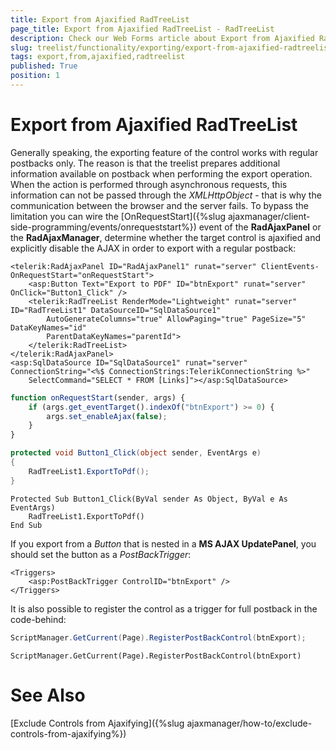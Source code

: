 ```yaml
---
title: Export from Ajaxified RadTreeList
page_title: Export from Ajaxified RadTreeList - RadTreeList
description: Check our Web Forms article about Export from Ajaxified RadTreeList.
slug: treelist/functionality/exporting/export-from-ajaxified-radtreelist
tags: export,from,ajaxified,radtreelist
published: True
position: 1
---
```


# Export from Ajaxified RadTreeList



Generally speaking, the exporting feature of the control works with regular postbacks only. The reason is that the treelist prepares additional information available on postback when performing the export operation. When the action is performed through asynchronous requests, this information can not be passed through the *XMLHttpObject* - that is why the communication between the browser and the server fails. To bypass the limitation you can wire the [OnRequestStart]({%slug ajaxmanager/client-side-programming/events/onrequeststart%}) event of the **RadAjaxPanel** or the **RadAjaxManager**, determine whether the target control is ajaxified and explicitly disable the AJAX in order to export with a regular postback:



````ASPNET
<telerik:RadAjaxPanel ID="RadAjaxPanel1" runat="server" ClientEvents-OnRequestStart="onRequestStart">
	<asp:Button Text="Export to PDF" ID="btnExport" runat="server" OnClick="Button1_Click" />
	<telerik:RadTreeList RenderMode="Lightweight" runat="server" ID="RadTreeList1" DataSourceID="SqlDataSource1"
		AutoGenerateColumns="true" AllowPaging="true" PageSize="5" DataKeyNames="id"
		ParentDataKeyNames="parentId">
	</telerik:RadTreeList>
</telerik:RadAjaxPanel>
<asp:SqlDataSource ID="SqlDataSource1" runat="server" ConnectionString="<%$ ConnectionStrings:TelerikConnectionString %>"
	SelectCommand="SELECT * FROM [Links]"></asp:SqlDataSource>
````
````JavaScript
function onRequestStart(sender, args) {
	if (args.get_eventTarget().indexOf("btnExport") >= 0) {
		args.set_enableAjax(false);
	}
}
````
````C#
protected void Button1_Click(object sender, EventArgs e)
{
	RadTreeList1.ExportToPdf();
}
````
````VB
Protected Sub Button1_Click(ByVal sender As Object, ByVal e As EventArgs)
	RadTreeList1.ExportToPdf()
End Sub
````


If you export from a *Button* that is nested in a **MS AJAX UpdatePanel**, you should set the button as a *PostBackTrigger*:

````ASPNET
<Triggers>         
	<asp:PostBackTrigger ControlID="btnExport" />
</Triggers>
````



It is also possible to register the control as a trigger for full postback in the code-behind:



````C#
ScriptManager.GetCurrent(Page).RegisterPostBackControl(btnExport);          
````
````VB
ScriptManager.GetCurrent(Page).RegisterPostBackControl(btnExport)          
````


# See Also 

[Exclude Controls from Ajaxifying]({%slug ajaxmanager/how-to/exclude-controls-from-ajaxifying%})
